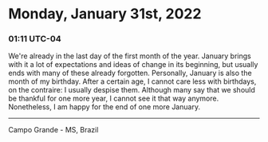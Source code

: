 # Monday, January 31st, 2022

### 01:11 UTC-04

We're already in the last day of the first month of the year. January brings with
it a lot of expectations and ideas of change in its beginning, but usually ends
with many of these already forgotten. Personally, January is also the month of my
birthday. After a certain age, I cannot care less with birthdays, on the contraire:
I usually despise them. Although many say that we should be thankful for one more
year, I cannot see it that way anymore. Nonetheless, I am happy for the end of one
more January.

---

Campo Grande - MS, Brazil
